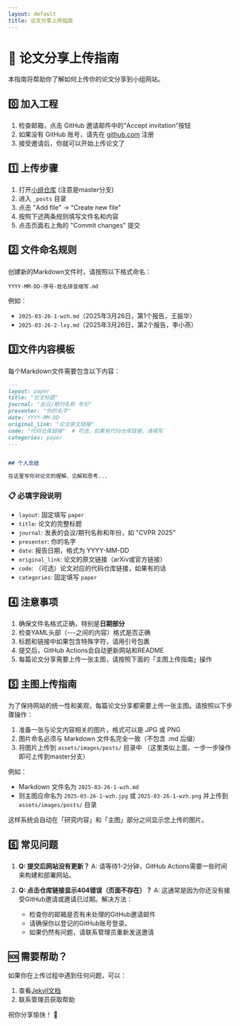 ```yaml
---
layout: default
title: 论文分享上传指南
---
```


# 📝 论文分享上传指南

本指南将帮助你了解如何上传你的论文分享到小组网站。

## 0️⃣ 加入工程

1. 检查邮箱，点击 GitHub 邀请邮件中的“Accept invitation”按钮
2. 如果没有 GitHub 账号，请先在 [github.com](https://github.com) 注册
3. 接受邀请后，你就可以开始上传论文了

## 1️⃣ 上传步骤

1. 打开[小组仓库](https://github.com/linbowang/ahu-vrvision-seminar/tree/master) (注意是master分支)
2. 进入 `_posts` 目录
3. 点击 "Add file" → "Create new file"
4. 按照下述两条规则填写文件名和内容
5. 点击页面右上角的 "Commit changes" 提交

## 2️⃣ 文件命名规则
创建新的Markdown文件时，请按照以下格式命名：
```
YYYY-MM-DD-序号-姓名拼音缩写.md
```

例如：
- `2025-03-26-1-wzh.md`（2025年3月26日，第1个报告，王振华）
- `2025-03-26-2-lxy.md`（2025年3月26日，第2个报告，李小燕）

## 3️⃣文件内容模板
每个Markdown文件需要包含以下内容：

```markdown
---
layout: paper
title: "论文标题"
journal: "会议/期刊名称 年份"
presenter: "你的名字"
date: YYYY-MM-DD
original_link: "论文原文链接"
code: "代码仓库链接"  # 可选，如果有代码仓库链接，请填写
categories: paper
---


## 个人总结

在这里写你对论文的理解、见解和思考...
```

### 📋 必填字段说明

- `layout`: 固定填写 `paper`
- `title`: 论文的完整标题
- `journal`: 发表的会议/期刊名称和年份，如 "CVPR 2025"
- `presenter`: 你的名字
- `date`: 报告日期，格式为 YYYY-MM-DD
- `original_link`: 论文的原文链接（arXiv或官方链接）
- `code`: （可选）论文对应的代码仓库链接，如果有的话
- `categories`: 固定填写 `paper`



## 4️⃣ 注意事项

1. 确保文件名格式正确，特别是**日期部分**
2. 检查YAML头部（---之间的内容）格式是否正确
3. 标题和链接中如果包含特殊字符，请用引号包裹
4. 提交后，GitHub Actions会自动更新网站和README
5. 每篇论文分享需要上传一张主图，请按照下面的「主图上传指南」操作


## 5️⃣ 主图上传指南

为了保持网站的统一性和美观，每篇论文分享都需要上传一张主图。请按照以下步骤操作：

1. 准备一张与论文内容相关的图片，格式可以是 JPG 或 PNG
2. 图片命名必须与 Markdown 文件名完全一致（不包含 .md 后缀）
3. 将图片上传到 `assets/images/posts/` 目录中 （这里类似上面，一步一步操作即可上传到master分支）

例如：
- Markdown 文件名为 `2025-03-26-1-wzh.md`
- 则主图应命名为 `2025-03-26-1-wzh.jpg` 或 `2025-03-26-1-wzh.png` 并上传到 `assets/images/posts/` 目录

这样系统会自动在「研究内容」和「主图」部分之间显示您上传的图片。

## 6️⃣ 常见问题

1. **Q: 提交后网站没有更新？**
   A: 请等待1-2分钟，GitHub Actions需要一些时间来构建和部署网站。

2. **Q: 点击仓库链接显示404错误（页面不存在）？**
   A: 这通常是因为你还没有接受GitHub邀请或邀请已过期。解决方法：
   - 检查你的邮箱是否有未处理的GitHub邀请邮件
   - 请确保你以登记的GitHub账号登录。
   - 如果仍然有问题，请联系管理员重新发送邀请


## 🆘 需要帮助？

如果你在上传过程中遇到任何问题，可以：
1. 查看[Jekyll文档](https://jekyllrb.com/docs/)
2. 联系管理员获取帮助

祝你分享愉快！ 🎉
